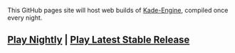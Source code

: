 This GitHub pages site will host web builds of [Kade-Engine](https://github.com/KadeDev/Kade-Engine), compiled once every night.

## [Play Nightly](nightly/) | [Play Latest Stable Release](stable/)
